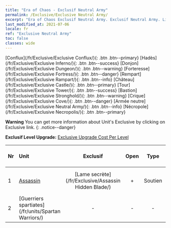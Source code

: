 ```yaml
---
title: "Era of Chaos - Exclusif Neutral Army"
permalink: /Exclusive/Exclusive Neutral Army/
excerpt: "Era of Chaos Exclusif Neutral Army. Exclusif Neutral Army. List of Exclusif Neutral Army in Era of Chaos"
last_modified_at: 2021-07-06
locale: fr
ref: "Exclusive Neutral Army"
toc: false
classes: wide
---
```

 [Conflux](/fr/Exclusive/Exclusive Conflux/){: .btn .btn--primary} [Hadès](/fr/Exclusive/Exclusive Inferno/){: .btn .btn--success} [Donjon](/fr/Exclusive/Exclusive Dungeon/){: .btn .btn--warning} [Forteresse](/fr/Exclusive/Exclusive Fortress/){: .btn .btn--danger} [Rempart](/fr/Exclusive/Exclusive Rampart/){: .btn .btn--info} [Château](/fr/Exclusive/Exclusive Castle/){: .btn .btn--primary} [Tour](/fr/Exclusive/Exclusive Tower/){: .btn .btn--success} [Bastion](/fr/Exclusive/Exclusive Stronghold/){: .btn .btn--warning} [Crique](/fr/Exclusive/Exclusive Cove/){: .btn .btn--danger} [Armée neutre](/fr/Exclusive/Exclusive Neutral Army/){: .btn .btn--info} [Nécropole](/fr/Exclusive/Exclusive Necropolis/){: .btn .btn--primary} 

**Warning** You can get more information about Unit's Exclusive by clicking on Exclusive link. 
{: .notice--danger}

 **Exclusif Level Upgrade:** [Exclusive Upgrade Cost Per Level](/Exclusive/ExclusiveUpgradeCostPerLevel/)

  | Nr |         Unit        | Exclusif | Open  |    Type   |  Item to Rank UP      |  Skin   |
  |:---|:--------------------|:-------------:|:-----:|:---------:|:---------------------:|:-------:|
  | 1  | [Assassin](/fr/units/Assassin/) | [Lame secrète](/fr/Exclusive/Assassin Hidden Blade/) | + | Soutien | [Jeton Lame secrète](/fr/Items/con_2200/) | [Skin spécial Lame secrète](/fr/Items/con_2199/) |
  | 2  | [Guerriers spartiates](/fr/units/Spartan Warriors/) | - | - | - | none | none |
